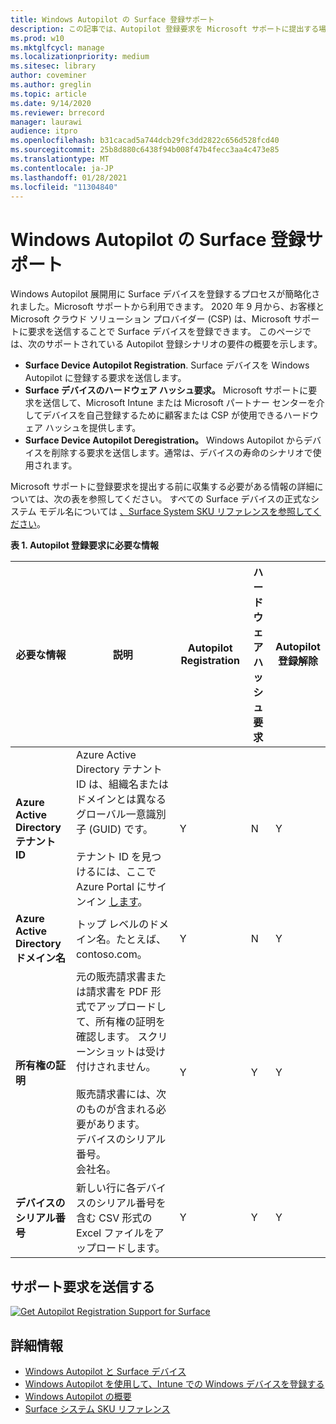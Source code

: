 ```yaml
---
title: Windows Autopilot の Surface 登録サポート
description: この記事では、Autopilot 登録要求を Microsoft サポートに提出する場合の要件について説明します。
ms.prod: w10
ms.mktglfcycl: manage
ms.localizationpriority: medium
ms.sitesec: library
author: coveminer
ms.author: greglin
ms.topic: article
ms.date: 9/14/2020
ms.reviewer: brrecord
manager: laurawi
audience: itpro
ms.openlocfilehash: b31cacad5a744dcb29fc3dd2822c656d528fcd40
ms.sourcegitcommit: 25b8d880c6438f94b008f47b4fecc3aa4c473e85
ms.translationtype: MT
ms.contentlocale: ja-JP
ms.lasthandoff: 01/28/2021
ms.locfileid: "11304840"
---
```

# Windows Autopilot の Surface 登録サポート

Windows Autopilot 展開用に Surface デバイスを登録するプロセスが簡略化されました。Microsoft サポートから利用できます。 2020 年 9 月から、お客様と Microsoft クラウド ソリューション プロバイダー (CSP) は、Microsoft サポートに要求を送信することで Surface デバイスを登録できます。 このページでは、次のサポートされている Autopilot 登録シナリオの要件の概要を示します。
 
- **Surface Device Autopilot Registration**. Surface デバイスを Windows Autopilot に登録する要求を送信します。
- **Surface デバイスのハードウェア ハッシュ要求。** Microsoft サポートに要求を送信して、Microsoft Intune または Microsoft パートナー センターを介してデバイスを自己登録するために顧客または CSP が使用できるハードウェア ハッシュを提供します。
- **Surface Device Autopilot Deregistration。** Windows Autopilot からデバイスを削除する要求を送信します。通常は、デバイスの寿命のシナリオで使用されます。

Microsoft サポートに登録要求を提出する前に収集する必要がある情報の詳細については、次の表を参照してください。 すべての Surface デバイスの正式なシステム モデル名については [、Surface System SKU リファレンスを参照してください](surface-system-sku-reference.md)。
 
**表 1. Autopilot 登録要求に必要な情報**
 

| 必要な情報                   | 説明                                                                                                                                                                                                                                                                                    | Autopilot Registration | ハードウェア ハッシュ要求 | Autopilot<br>登録解除 |
| -------------------------------------- | ---------------------------------------------------------------------------------------------------------------------------------------------------------------------------------------------------------------------------------------------------------------------------------------------- | ---------------------- | --------------------- | --------------------------- |
| **Azure Active Directory テナント ID**   | Azure Active Directory テナント ID は、組織名またはドメインとは異なるグローバル一意識別子 (GUID) です。<br> <br>テナント ID を見つけるには、ここで Azure Portal にサインイン [します](https://portal.azure.com/#blade/Microsoft_AAD_IAM/ActiveDirectoryMenuBlade/Properties)。 | Y                      | N                     | Y                           |
| **Azure Active Directory ドメイン名** | トップ レベルのドメイン名。たとえば、contoso.com。                                                                                                                                                                                                                                          | Y                      | N                     | Y                           |
| **所有権の証明**                 | 元の販売請求書または請求書を PDF 形式でアップロードして、所有権の証明を確認します。 スクリーンショットは受け付けされません。<br> <br>販売請求書には、次のものが含まれる必要があります。<br>デバイスのシリアル番号。<br>会社名。                                                           | Y                      | Y                     | Y                           |
| **デバイスのシリアル番号**              | 新しい行に各デバイスのシリアル番号を含む CSV 形式の Excel ファイルをアップロードします。                                                                                                                                                                                                                  | Y                      | Y                     | Y                           |

 

## サポート要求を送信する

  [![Get Autopilot Registration Support for Surface](images/autopilot-reg-support-surface.png)](https://prod.support.services.microsoft.com/supportrequestform/0d8bf192-cab7-6d39-143d-5a17840b9f5f)
 
 
 
## 詳細情報

- [Windows Autopilot と Surface デバイス](windows-autopilot-and-surface-devices.md)
- [Windows Autopilot を使用して、Intune での Windows デバイスを登録する](https://docs.microsoft.com/mem/autopilot/enrollment-autopilot)
- [Windows Autopilot の概要](https://docs.microsoft.com/mem/autopilot/windows-autopilot)
- [Surface システム SKU リファレンス](surface-system-sku-reference.md)

 
 
 

